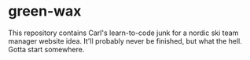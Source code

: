 # green-wax

This repository contains Carl's learn-to-code junk for a nordic ski team manager website idea.
It'll probably never be finished, but what the hell. Gotta start somewhere.
